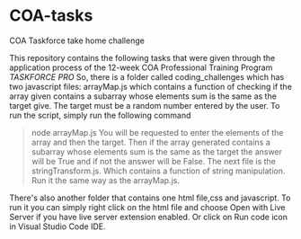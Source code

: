 # COA-tasks
COA Taskforce take home challenge

This repository contains the following tasks that were given through the application process of the 12-week COA Professional Training Program *TASKFORCE PRO*
So, there is a folder called coding_challenges which has two javascript files:
arrayMap.js which contains a function of checking if the array given contains a subarray whose elements sum is the same as the target give.
The target must be a random number entered by the user.
To run the script, simply run the following command
>node arrayMap.js
You will be requested to enter the elements of the array and then the target. Then if the array generated contains a subarray whose elements sum is the same as the target the answer will be True and if not the answer will be False.
The next file is the stringTransform.js. Which contains a function of string manipulation.
Run it the same way as the arrayMap.js.

There's also another folder that contains one html file,css and javascript. 
To run it you can simply right  click on the html file and choose Open with Live Server if you have live server extension enabled.
Or click on Run code icon in Visual Studio Code IDE.